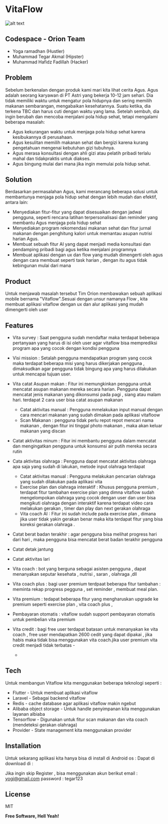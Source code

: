# VitaFlow

![alt text](https://github.com/hafidzfadillah/VitaFlow/blob/main/assets/images/all_ss3.jpg?raw=true)

## Codespace - Orion Team
- Yoga ramadhan (Hustler)
- Muhammad Tegar Akmal (Hipster)
- Muhammad Hafidz Fadillah  (Hacker)

## Problem

Sebelum berkenalan dengan produk kami  mari kita lihat cerita Agus. Agus adalah seorang karyawan di PT Astri yang bekerja 10-12 jam sehari. Dia tidak memiliki waktu untuk mengatur pola hidupnya dan sering memilih makanan sembarangan, mengabaikan kesehatannya. Suatu ketika, dia terkena TBC dan harus cuti dengan waktu yang lama. Setelah sembuh, dia ingin berubah dan mencoba menjalani pola hidup sehat, tetapi mengalami beberapa masalah:

- Agus kekurangan waktu untuk menjaga pola hidup sehat karena kesibukannya di perusahaan.
- Agus kesulitan memilih makanan sehat dan bergizi karena kurang pengetahuan mengenai        kebutuhan gizi tubuhnya.
- Agus merasa konsultasi dengan ahli gizi atau pelatih pribadi terlalu mahal dan tidakpraktis untuk diakses.
- Agus bingung mulai dari mana jika ingin memulai pola hidup sehat.

## Solution 

Berdasarkan permasalahan Agus, kami merancang beberapa solusi untuk membantunya menjaga pola hidup sehat dengan lebih mudah dan efektif, antara lain:
- Menyediakan fitur-fitur yang dapat disesuaikan dengan jadwal pengguna, seperti rencana latihan terpersonalisasi dan reminder yang membantu Agus menjaga pola hidup sehat
- Menyediakan program rekomendasi makanan sehat dan fitur jurnal makanan dengan penghitung kalori untuk memantau asupan nutrisi harian Agus.
- Membuat sebuah fitur AI yang dapat menjadi media konsultasi dan pendamping pribadi bagi agus ketika menjalani programnya
- Membuat aplikasi dengan ux dan flow yang mudah dimengerti oleh agus dengan cara membuat seperti task harian , dengan itu agus tidak kebingunan mulai dari mana


## Product
Untuk menjawab masalah tersebut Tim Orion membawakan sebuah aplikasi mobile bernama "Vitaflow".Sesuai dengan unsur namanya Flow , kita membuat aplikasi vitaflow dengan ux dan alur aplikasi yang mudah dimengerti oleh user





## Features

- Vita survey : Saat pengguna sudah mendaftar maka terdapat beberapa pertanyaan yang harus di isi oleh user agar vitaflow bisa memprediksi program apa yang cocok dengan kondisi pengguna
- Visi mission : Setalah pengguna mendapatkan program yang cocok maka terdapat beberapa misi yang harus dikerjakan pengguna , dimaksudkan agar pengguna tidak bingung apa yang harus dilakukan untuk mencapai tujuan user.

- Vita catat Asupan makan : Fitur ini memungkinkan pengguna untuk mencatat asupan makanan mereka secara harian. Pengguna dapat mencatat jenis makanan yang dikonsumsi pada pagi , siang atau malam hari. terdapat 2 cara user bisa catat asupan makanan
   - Catat aktivitas manual : Pengguna mmelakukan input manual dengan cara mencari makanan yang sudah dimakan pada aplikasi vitafloow
   - Scan Makanan : pengguna tidak perlu repot repot mencari nama makanan , dengan fitur ini tinggal photo makanan , maka akan keluar makanan yang discan
- Catat aktivitas minum :  Fitur ini membantu pengguna dalam mencatat dan mengingatkan pengguna untuk konsumsi air putih mereka secara rutin
- Cata aktivitas olahraga : Pengguna dapat mencatat aktivitas olahraga apa saja yang sudah di lakukan, metode  input olahraga terdapat
   - Catat aktivitas manual : Pengguna melakukan pencarian olahraga yang sudah dilakukan pada aplikasi vita 
   - Exercise plan dan olahraga interaktif : Khusus pengguna premium , terdapat fitur tambahan exercise plan yang dimna vitaflow sudah mengelompokan olahraga yang cocok dengan user dan user bisa mengikuti olahraga dengan interaktif karena terdapat video cara melakukan gerakan , timer dan play dan next gerakan olahraga
   - Vita coach AI : Fitur ini sudah include pada exercise plan , dimana jika user tidak yakin gerakan benar maka kita terdapat fitur yang bisa koreksi gerakan olahraga .
- Catat berat badan terakhir : agar pengguna bisa melihat progress hari dari hari , maka  pengguna bisa mencatat berat badan terakhir pengguna
- Catat detak jantung
- Catat aktivitas lari 
- Vita coach   : bot yang berguna sebagai asisten pengguna , dapat menanyakan seputar kesehata , nutrisi , saran , olahraga ,dll 
- Vita coach plus : bagi user premium terdpaat beberapa fitur tambahan : meminta rekap progress pegguna , set reminder ,  membuat meal plan. 
- Vita premium  : tedapat beberapa fitur yang mengharuskan upgrade ke premium seperti exercise plan , vita coach plus , 
- Pembayaran otomatis  : vitaflow sudah support pembayaran otomatis untuk pembelian vita premium
- Vita credit : bagi free user  terdapat batasan untuk menanyakan ke vita coach   , free user mendapatkan 2600 cedit yang dapat dipakai  , jika habis maka tidak bisa menggunakan vita coach.jika user premium  vita credit menjadi tidak terbatas -

   - 
   





## Tech

Untuk membangun Vitaflow kita menggunakan  beberapa teknologi  seperti : 

-  Flutter  - Untuk membuat aplikasi vitaflow
- Laravel  - Sebagai backend vitaflow
- Redis - cache database agar aplikasi vitaflow  makin ngebut
- Alibaba object storage - Untuk handle penyimpanan kita menggunakan layanan albiaba
- Tensorflow - Digunakan untuk fitur scan makanan dan vita coach (mendeteksi gerakan olahraga)
- Provider  - State management kita menggunakan provider 



## Installation

Untuk sekarang aplikasi kita hanya bisa di install di Android os :
Dapat di download di : 

Jika ingin skip Register , bisa menggunakan akun berikut
email : yogi@gmail.com
password : tegar123



## License

MIT

**Free Software, Hell Yeah!**




